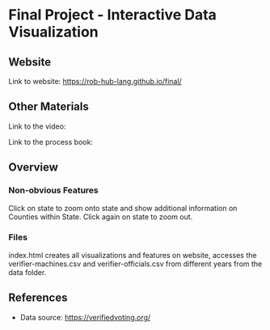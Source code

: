 Final Project - Interactive Data Visualization
===

Website
---
Link to website: https://rob-hub-lang.github.io/final/

Other Materials
---
Link to the video:

Link to the process book:

Overview
---
### Non-obvious Features
Click on state to zoom onto state and show additional information on 
Counties within State. Click again on state to zoom out.

### Files
index.html creates all visualizations and features on website, accesses 
the verifier-machines.csv and verifier-officials.csv from different years 
from the data folder.

References
---
- Data source: https://verifiedvoting.org/
